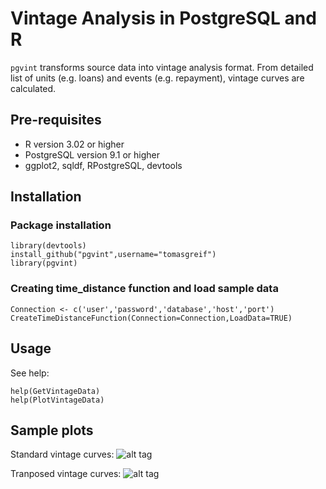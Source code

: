 # Vintage Analysis in PostgreSQL and R
`pgvint` transforms source data into vintage analysis format. From detailed list of units (e.g. loans) and events (e.g. repayment), vintage
curves are calculated.

## Pre-requisites
* R version 3.02 or higher
* PostgreSQL version 9.1 or higher
* ggplot2, sqldf, RPostgreSQL, devtools

## Installation

### Package installation

    library(devtools)
    install_github("pgvint",username="tomasgreif")
    library(pgvint)

### Creating time_distance function and load sample data
    Connection <- c('user','password','database','host','port')
    CreateTimeDistanceFunction(Connection=Connection,LoadData=TRUE)

## Usage
See help:

    help(GetVintageData)
    help(PlotVintageData)

## Sample plots

Standard vintage curves:
![alt tag](http://www.analytikdat.cz/images/easyblog_images/923/20131020-get-vintage-data-postgresql-r/pgvint-vintage-data-plot.png)

Tranposed vintage curves:
![alt tag](http://www.analytikdat.cz/images/easyblog_images/923/20131020-get-vintage-data-postgresql-r/pgvint-vintage-data-plot-transposed.png)
